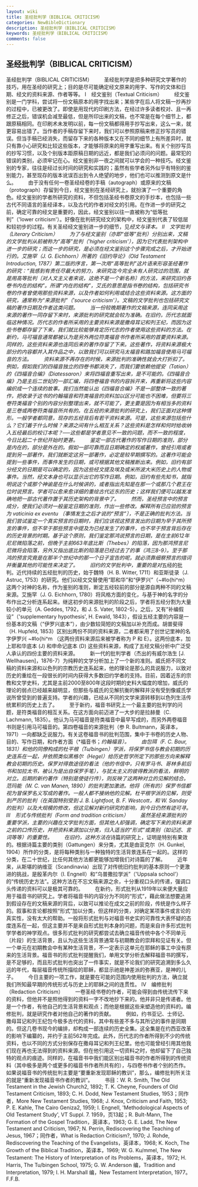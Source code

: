 ```yaml
---
layout: wiki
title: 圣经批判学（BIBLICAL CRITICISM）
categories: NewBibleDictionary
description: 圣经批判学（BIBLICAL CRITICISM）
keywords: 圣经批判学（BIBLICAL CRITICISM）
comments: false
---
```


## 圣经批判学（BIBLICAL CRITICISM）



圣经批判学（BIBLICAL CRITICISM）
　　圣经批判学是把多种研究文学著作的技巧，用在圣经的研究上；目的是尽可能确定经文原来的用字、写作的文体和日期、经文的资料来源、作者等等。
Ⅰ　经文鉴别（Textual Criticism）
　　经文鉴别是一门学科，尝试将一份文稿原本的用字找出来；某些字在后人将文稿一抄再抄的过程中，已被更改了。即使是用现代的印刷方法，在经过许多读者校对、且一再修正之后，错误机会减至最低，但是所印出来的文稿，也不常是在每个细节上，都跟原稿相同。在印刷术未发明以前，每一份文稿都得用手抄写出来，这么一来，就更容易出错了。当作者的手稿存留下来时，我们可以参照原稿来修正抄写员的错误。但当手稿已经消失，而留存下来的各种版本又在不同的细节上有所差异时，就只有靠小心研究和比较这些版本，才能够将原来的用字重写出来。有关个别抄写员的抄写习惯，以及个别版本距原稿日期的远近，都是我们必须问的问题。最常犯的错误的类别，必须牢记在心。经文鉴别非一夜之间就可以学会的一种技巧。经文鉴别的专家，往往是经过长时间的研究和实践的；虽然有些学者另外似乎有特别的鉴别能力，甚至现存的版本讹误百出到令人绝望的地步，他们也可以推测到原文是什么。
　　由于没有任何一卷圣经经卷的手稿（autograph）或原来的文稿（protograph）存留到今日，经文鉴别在圣经研究上，就扮演了一个重要的角色。经文鉴别的学者所研究的资料，不但包括圣经书卷原文的手抄本，也包括一些古代不同语言的圣经译本，以及古代的作者对经文的引用。在作进一步的研究之前，确定可靠的经文是重要的，因此，经文鉴别以往一直被称为“低等批判”（'lower criticism'）。好像在批判研究经文的架构中，经文鉴别代表了较低层和较初步的过程。有关圣经经文鉴别进一步的细节，见*经文与译本。
Ⅱ　文学批判（Literary Criticism）
　　为了与经文鉴别（亦即“低等”批判）分别出来，文稿的文学批判从前被称为“高等”批判（'higher criticism'），因为它代表批判架构中进一步的研究；而这一步的研究，是必须在经文鉴别这个步骤完成之后，才开始进行的。艾施罕（J. G. Eichhorn）所著的《旧约导论》（Old Testament Introduction, 1787）第二版的序言，第一次用“高等批判”这片语来形容圣经著作的研究：“我感到有责任尽最大的努力，来研究迄今完全未有人研究过的范围，就是用高等批判〔对人文主义者来说，这绝不是一个新名称〕的方法，来研究旧约各卷书内在的结构”。所谓“内在的结构”，艾氏的意思是指书卷的结构，包括研究书卷的作者曾使用那些资料来源，以及作者如何利用或结合这些资料来源。这方面的研究，通常称为“来源批判”（'source criticism'）。文稿的文学批判也包括研究文稿的著作日期及作者这类问题。
　　当一份较晚期著作的文稿来源，连同采用这来源的著作一同存留下来时，来源批判的研究就会较为准确。在旧约，历代志就面临这种情况。历代志的作者所采用的主要资料来源是撒母耳记和列王纪，而因为这些书卷都存留了下来，我们就比较能够肯定历代志的作者使用这些资料的方法。在新约，马可福音通常都被认为是另外两位符类福音书作者所采用的首要资料来源。同样的，这些资料来源也连同后来的著作存留了下来。这些著作，将资料来源极大部分的内容都并入其作品之中，以致我们可以研究马太福音和路加福音使用马可福音的方法。
　　资料来源不再存在的时候，来源批判的准确性就会大打折扣了。例如，假如我们的四福音独立的四卷书都消失了，而我们要依赖他提安（Tatian）的《四福音合编》（Diatessaron）来将四福音重写出来，是不可能的。《四福音合编》乃是主后二世妃的一部汇编，将四卷福音书的内容拆开来，再重新将这些内容编织成一个连续的故事。我们当然能认出《四福音合编》不是一部整体一致的著作，把收录于这书的约翰福音和符类福音的资料加以区分可能也不困难，但要将三卷符类福音个别的内容分别整理出来，就不可能了，更主要是因为有相当多的资料是三卷或两卷符类福音所共有的。在五经的来源批判的研究上，我们正面对这种情形。一般学者都同意，现存的五经背后有若干资料来源。可是，这些来源包括些什么？它们着于什么时候？来源之间有什么相互关系？这些资料是怎样和何时给收纳入五经最后的校订本呢？──这些都是学者意见不一致的问题，而不一致的程度，今日比起二十世纪开始时更甚。
　　鉴定一部古代著作的写作日期的准则，部分是内在的，部分是外在的。假如一部可靠而且日期确定的权威著作，曾经引用或者提到另一部著作，我们就断定这另一部著作，必定是较早期撰写的。这著作可能会提到一些事件，而事件发生的日期，或可根据其他文稿推断出来。例如，旧约有部分经文的日期是可以确定的，因为这些经文提及埃及或米所波大米历史上的人物或事件。当然，经文本身也可以显示出它的写作日期。例如，旧约有些先知书，就指明说这个或那个神谕是在什么时候讲的，或者指出先知是在那一个或那几个君王在位时说预言。学者可以愈来愈详细的重绘古代近东的历史；这样我们便可以越发准确地把一部古代著作置于其历史架构的背景中了。
　　然而，圣经预言中的预言成分，使我们必须对一般鉴定日期的准则，作出一些修改。解释所有已应验的预言为 vaticinia ex eventu 〔事情发生之后才说的“预言”〕，不是正确的批判方法。当我们尝试鉴定一个真实预言的日期时，我们应该视这预言发出的日期为早于其所预言的事件，但不早于那些预言中提及为已经发生了的事件，也不早于预言背后存在的历史背景的时期。基于这个原则，我们鉴定那鸿说预言的日期，是在主前612年尼尼微陷落之前，但晚于主前663年底比斯（Thebes）的陷落，因为那鸿预言尼尼微将会陷落，另外又指出底比斯的陷落是已经过去了的事（鸿三8-9）。至于那鸿的预言究竟是在那半个世纪中的那一个日子宣告的呢，就必须靠细察预言的措词并衡量其他的可能性来决定了。
　　旧约的文学批判中，重要的是对*五经的批判。近代持续的五经批判的历史，始于魏特（H. B. Witter, 1711）和亚斯徒录（J. Astruc, 1753）的研究。他们以经文交替使用“耶和华”和“伊罗兴”（~#lo{hi^m）这两个对神的名称，作为鉴别的准则，断定五经较前的部分是源自两种不同的文稿来源。艾施罕（J. G. Eichhorn, 1780）将风格方面的变化，与基于神的名字的分布作出之分析连系起来。继这初步的来源批判的阶段之后，学者将五经分割为大量较小的单元（A. Geddes, 1792，和 J. S. Vater, 1802-5）。之后，又有“补编假设”（'supplementary hypothesis',
H. Ewald, 1843），假设五经主要的内容是一份基本的文稿（“伊罗兴底本”），由少数较简短的文稿加以补充而成。胡普斐得（H. Hupfeld, 1853）区别出两份不同的资料来源，二者都采用了创世记里神的名字伊罗兴 ~#lo{hi^m （这两份资料来源后来被学者称为 P 和 E）。这两份底本，加上耶和华底本 (J) 和申命记底本 (D) 这些资料来源，构成了五经文稿分析中广泛受人承认的四份主要的资料来源。
　　新一代的批判学者（杰出的有威尔浩生 [J. Wellhausen]，1876-7）为纯粹的文学分析加上了一个新的准则。威氏把不同文稿的资料来源和以色列的宗教历史连系起来，他的理论是那么的具说服力，以致对历史的重绘在一段很长的时间内获得大多数旧约学者的支持。目前，因着近东的宗教和文学史料，尤其是主前2000至800年这段时期的史料大幅度的增加，威氏的理论的弱点已经越来越明显，但那些与威氏的见解抗衡的解释并没有受到像威氏学说所曾受到的普遍支持。学者的兴趣，已经从不同的文学来源转移到以色列生活传统累积的历史上去了。
　　至于新约，福音书研究上一个最主要的批判学的问题，是符类福音的相互关系。在这方面向前迈进了一大步的是拉赫曼（C. Lachmann, 1835）。他认为马可福音是符类福音中最早写成的，而另外两卷福音书则是引用马可福音的。第四卷福音的来源批判（参 R. Bultmann，英译本，1971）一向都缺乏说服力。有关这卷福音书的批判范围，集中于书卷的历史人物、目的、写作日期，和作者方面（*福音书；*约翰福音）。
　　由包珥（F. C. Baur, 1831）和他的同僚构成的杜平根（Tu/bingen）学派，将保罗书信与教会初期的历史连系在一起，并依照类似黑格尔（Hegel）给历史哲学所定下的那些方向来解释教会初期的历史。保罗对得救途径的看法（他的书信中，只有罗马书、哥林多前后书和加拉太书，被认为是出自保罗手笔），与犹太主义的彼得教派的看法，鲜明的对立。后期的新约著作（特别是使徒行传），则反映了这两种对立的见解的结合。范玛能（W. C. van Manen, 1890）的批判更加激进。他将（所有的）保罗书信都视为冒保罗名义写成的著作。一般人都不接纳他的见解。杜平根学派的见解，则受到严厉的批判（在英国特别受到 J. B. Lightfoot, B. F.
Westcott，和 W. Sanday 的批判）以及大规模的修改，但这见解对新约研究的影响，到今日仍然有迹可寻。
Ⅲ　形式与传统批判（Form and tradition criticism）
　　虽然圣经来源批判的重要学派，主要的兴趣在文学批判方面，但其他人却强调，确定写下来的资料来源之前的口传历史，并把资料来源加以分类，归入适当的“形式”或类别（如记述、言词等等）的重要性。
　　在旧约，这种方法在*诗篇的研究上，证明是特别有果效的。根据诗篇主要的类别（Gattungen）来分类，尤其是由衮克尔（H. Gunkel, 1904）所作的分类，是将每种类别与一种独特的生活背景连系在一起的。这样的分类，在二十世纪，比任何其他方法都更能够加增我们对诗篇的了解。
　　近年来，从斯堪的纳维亚（Scandinavia）出现了对传统旧约批判的基本原则一个更激进的挑战，是殷革内尔（I. Engnell）和“乌普撒拉学派”（'Uppsala school'）的“传统历史方法”。这种方法在不忘文稿来源之余，十分重视口头的传递，强调口头传递的资料可以是极其可靠的。
　　在新约，形式批判从1919年以来便大量应用于福音书的研究上。学者将福音书的内容分为不同的“形式”，藉此做法想要追溯到假设存在的文稿来源的背后，以致可以推论在成文之前的阶段，传统是作么样子的。叙事和言论都按照“形式”加以分类，但这样的分类，对确定某项事件或言论的真实性，没有太大的帮助。一般将形式批判与对福音书史实的可靠性大表怀疑的态度连系在一起，但这主要并不是来自形式批判本身的问题，而是来自许多形式批判学学者的神学观点。很多形式批判的研究都尝试去确立福音传统中各个不同单元〔片段〕的生活背景，且认为这些生活背景通常与初期教会的崇拜和见证有关。但一个单元在初期教会中有某种生活背景，不一定表示这单元在耶稣的事工中没有原来的生活背景。福音书的形式批判提醒我们，单用文学分析去解释福音书的撰写，是不足够的，而且形式批判也突出了一件事实，就是不论我们的研究追溯到多么久远的年代，每层福音传统所描绘的耶稣，都显示祂是神差派的弥赛亚，是神的儿子。
　　今日主要的一项工作，就是要在可能的范围内使用批判的方法，确立就我们所知最早期的传统形式与历史上的耶稣之间的连贯性。
Ⅳ　编修批判（Redaction Criticism）
　　一卷圣经书卷的作者，可能会得到由传统流传下来的资料，但他并不是照他得到的资料一字不改地抄下来的。他并非只是传递者。他是一个作者，有他自己的生活背景和观点；而他是根据这些来塑造他的资料的。编修批判，就是研究作者对他自己的著作的贡献。
　　例如，约书亚记、士师记、撒母耳记和列王纪包今极多古代的资料，其中有些差不多与其所记的事件是同期的。但这几卷书现今的编排，却构成一部连续的历史全集。这全集是在约西亚改革的影响下编纂的，并约于主前562年完成。此外，历代志的作者所得到不少的传统资料，也以不同的方式分别保存在撒母耳记和列王纪里。他也可能曾经引用其他我们现在再也无法得到的资料来源。但在他引用这一切资料之时，他却留下了自己独特的观点的痕迹。同样的，在福音书中我们能区别出福音书的作者所得到的传统资料（其中极多是两个或更多的福音书作者所共有的），与四卷书作者个别的杰作。如果说福音书的传统批判主要是“要重新发现耶稣的教训”，那么，编修批判所关注的就是“重新发现福音书作者的教训”。
　　书目：W. R. Smith, The Old Testament in the Jewish Church2,
1892; T. K. Cheyne, Founders of Old
Testament Criticism, 1893; C. H. Dodd, New
Testament Studies, 1953；同作者，More New
Testament Studies, 1968; J. Knox, Criticism and
Faith, 1953; P. E. Kahle, The Cairo
Geniza2, 1959; I. Engnell, 'Methodological Aspects of Old Testament Study',
VT Suppl. 7. 1959，页13起；R. Bult-Mann, The Formation of the Gospel Tradition，英译本，1963; G. E. Ladd, The New Testament and Criticism, 1967;
N. Perrin, Rediscovering the Teaching of
Jesus, 1967；同作者，What is Redaction
Criticism?,
1970; J. Rohde, Rediscovering the
Teaching of the Evangelists，英译本，1968; K. Koch, The Growth of the Biblical Tradition，英译本，1969; W. G.
Ku/mmel, The New Testament: The History of
Interpretation of its Problems，英译本，1972; H. Harris, The Tu/bingen School, 1975; G. W. Anderson 编，Tradition and
Interpretation,
1979; I. H. Marshall 编，New Testament
Interpretation,
1977。
F.F.B.



